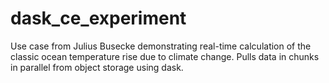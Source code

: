 # dask_ce_experiment
Use case from Julius Busecke demonstrating real-time calculation of the classic ocean temperature rise due to climate change.  Pulls data in chunks in parallel from object storage using dask. 
